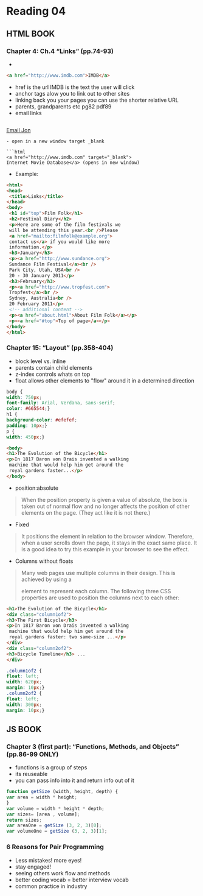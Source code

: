 # Reading 04
## HTML BOOK
### Chapter 4: Ch.4 “Links” (pp.74-93)
- 
```html
<a href="http://www.imdb.com">IMDB</a>
```
- href is the url IMDB is the text the user will click
- anchor tags alow you to link out to other sites
- linking back you your pages you can use the shorter relative URL
- parents, grandparents etc pg82 pdf89
- email links
>```html
 <a href="mailto:jon@example.org">Email Jon</a> 
 ```
- open in a new window target _blank

```html 
<a href="http://www.imdb.com" target="_blank">
Internet Movie Database</a> (opens in new window) 
```
- Example:
```html 
<html>
<head>
 <title>Links</title>
</head>
<body>
 <h1 id="top">Film Folk</h1>
 <h2>Festival Diary</h2>
 <p>Here are some of the film festivals we
 will be attending this year.<br />Please
 <a href="mailto:filmfolk@example.org">
 contact us</a> if you would like more
 information.</p>
 <h3>January</h3>
 <p><a href="http://www.sundance.org">
 Sundance Film Festival</a><br />
 Park City, Utah, USA<br />
 20 - 30 January 2011</p>
 <h3>February</h3>
 <p><a href="http://www.tropfest.com">
 Tropfest</a><br />
 Sydney, Australia<br />
 20 February 2011</p>
 <!-- additional content -->
 <p><a href="about.html">About Film Folk</a></p>
 <p><a href="#top">Top of page</a></p>
</body>
</html>
```

### Chapter 15: “Layout” (pp.358-404)
- block level vs. inline
- parents contain child elements
- z-index controls whats on top
- float allows other elements to "flow" around it in a determined direction

```css
body {
width: 750px;
font-family: Arial, Verdana, sans-serif;
color: #665544;}
h1 {
background-color: #efefef;
padding: 10px;}
p {
width: 450px;}
 ```
```html
<body>
<h1>The Evolution of the Bicycle</h1>
<p>In 1817 Baron von Drais invented a walking
 machine that would help him get around the
 royal gardens faster...</p>
</body>
 ```
 - position:absolute
> When the position property
is given a value of absolute,
the box is taken out of normal
flow and no longer affects the
position of other elements on
the page. (They act like it is not
there.) 

- Fixed
>It positions the element in
relation to the browser window.
Therefore, when a user scrolls
down the page, it stays in the
exact same place. It is a good
idea to try this example in your
browser to see the effect.

- Columns without floats
>Many web pages use multiple
columns in their design. This
is achieved by using a <div>
element to represent each
column. The following three CSS
properties are used to position
the columns next to each other: 

```html
<h1>The Evolution of the Bicycle</h1>
<div class="column1of2">
<h3>The First Bicycle</h3>
<p>In 1817 Baron von Drais invented a walking
 machine that would help him get around the
 royal gardens faster: two same-size ...</p>
</div>
<div class="column2of2">
<h3>Bicycle Timeline</h3> ...
</div>
 ```
```css
.column1of2 {
float: left;
width: 620px;
margin: 10px;}
.column2of2 {
float: left;
width: 300px;
margin: 10px;}
```

## JS BOOK
### Chapter 3 (first part): “Functions, Methods, and Objects” (pp.86-99 ONLY)
- functions is a group of steps
- its reuseable
- you can pass info into it and return info out of it
```javascript
function getSize (width, height, depth) {
var area = width * height;
}
var volume = width * height * depth;
var sizes= [area , volume];
return sizes;
var areaOne = getSize (3, 2, 3)[0];
var volumeOne = getSize (3, 2, 3)[1]; 
```
### 6 Reasons for Pair Programming
- Less mistakes! more eyes!
- stay engaged!
- seeing others work flow and methods
- better coding vocab = better interview vocab
- common practice in industry
